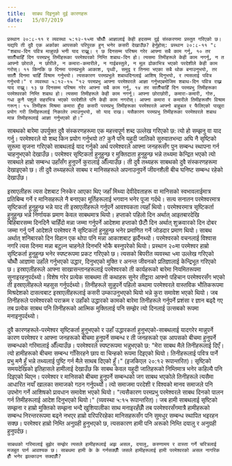 ```yaml
---
title:  साबथ दिइनुको दुई कारणहरू
date:   15/07/2019
---
```


`प्रस्थान २०:८-११ र व्यवस्था ५:१२-१५मा चौथौँ आज्ञालाई केही हदसम्म दुई संस्करणमा प्रस्तुत गरिएको छ। यद्यपि ती दुवै एक अर्काका आपसको परिपुरक हुन् भनेर कसरी देखाउँछ? हेर्नुहोस्: प्रस्थान २०:८-११ "८ "शबाथ-दिन पवित्र मान्नुपर्छ भनी याद राख्नू। ९ छ दिनसम्म परिश्रम गरेर आफ्ना सबै काम गर्नू, १० तर सातौँचाहिँ दिन परमप्रभु तिमीहरूका परमेश्वरको निम्ति शबाथ-दिन हो। त्यसमा तिमीहरूले केही काम नगर्नू, न त आफ्नो छोराले, न छोरीले, न कमारा-कमारीले, न गाईबस्तुले, न मूल ढोकाभित्र भएको परदेशीले केही काम गरोस्। ११ किनकि छ दिनमा परमप्रभुले आकाश, पृथ्वी, समुद्र र तिनमा भएका सबै थोक बनाउनुभयो, तर सातौँ दिनमा चाहिँ विश्राम गर्नुभयो। त्यसकारण परमप्रभुले शबाथदिनलाई आशिष् दिनुभयो, र त्यसलाई पवित्र गर्नुभयो।" र व्यवस्था ५:१२-१५ "१२ परमप्रभु आफ्ना परमेश्वरले आज्ञा गर्नुभएबमोजिम शबाथ-दिन पवित्र राख्न याद राख्नू। १३ छ दिनसम्म परिश्रम गरेर आफ्ना सबै काम गर्नू, १४ तर सातौँचाहिँ दिन परमप्रभु तिमीहरूका परमेश्वरको निम्ति शबाथ हो। त्यसमा तिमीहरूले केही काम नगर्नू। आफ्ना छोराछोरी, कमारा-कमारी, गोरु, गधा कुनै पशुले सहरभित्र भएको परदेशीले पनि केही काम नगरोस्। आफ्ना कमारा र कमारीले तिमीहरूसँग विश्राम गरून्। १५ तिमीहरू मिश्रमा कमारा हुँदा कसरी परमप्रभु तिमीहरूका परमेश्वरले आफ्नो बाहुबल र फैलिएको पाखुरा प्रयोग गरी तिमीहरूलाई निकालेर ल्याउनुभयो, सो याद राख। यसैकारण परमप्रभु तिमीहरूका परमेश्वरले शबाथ मान्न तिमीहरूलाई आज्ञा गर्नुभएको हो।"`  

साबथको बारेमा उपर्युक्त दुवै संस्करणहरूमा एक महत्त्वपूर्ण शब्द उल्लेख गरिएको छ: त्यो हो सम्झनु वा याद गर्नु। परमेश्वरले यो शब्द किन प्रयोग गर्नुभयो त? कुनै पनि यहुदी जातिको सुरुवातभन्दा अघि नै सृष्टिको सुरूमा सृजना गरिएको साबथलाई याद गर्नुको अर्थ परमेश्वरले आफ्ना जनहरूसँग पुन सम्बन्ध स्थापना गर्न चाहनुभएको देखाउँछ। परमेश्वर सृष्टिकर्ता हुनुहुन्छ र मुक्तिदाता हुनुहुन्छ भन्ने तथ्यमा केन्द्रित भएको त्यो साबथले हाम्रो सम्बन्ध उहाँसँग हुनुपर्ने कुरालाई औँल्याउँछ। ती दुवै तथ्यहरू साबथको  दुवै संस्करणहरूमा देखाइएको छ। ती दुवै तथ्यहरूले साबथ र मानिसहरूले अपनाउनुपर्ने जीवनशैली बीच घनिष्ट सम्बन्ध रहेको देखाउँछ।

इस्राएलीहरू त्यस देशबाट निस्केर आएका थिए जहाँ मिथ्या देवीदेवताहरू वा मानिसको स्वभावलाईमात्र प्रतिबिम्ब गर्ने र मानिसहरूले नै बनाएका मूर्तिहरूलाई भगवान भनेर पूजा गर्दथे। सत्य सनातन परमेश्वरमात्र सृष्टिकर्ता हुनुहुन्छ भन्ने याद ती इस्राएलीहरूले गर्नुपर्ने आवश्यकता त्यहाँ थियो। परमेश्वरमात्र सृष्टिकर्ता हुनुहुन्छ भन्ने निर्णायक प्रमाण केवल साबथमात्र थियो। हप्ताको पहिलो दिन अर्थात् आइतबारदेखि बिहिबारसम्म दिनदिनै चाहिँदो मन्ना जम्मा गर्नुपर्ने आदेशमा हप्ताको छैटौँ दिन अर्थात् शुक्रवारको दिन दोबर जम्मा गर्नु पर्ने आदेशले परमेश्वर नै सृष्टिकर्ता हुनुहुन्छ भनेर प्रमाणित गर्ने जोडदार प्रमाण थियो। साबथ अर्थात् शनिबारको दिन विहान एक थोपा पनि मन्ना आकाशबाट झर्दैनथ्यो। परमेश्वरको वचनलाई विश्वास नगरि त्यस दिनमा मन्ना बटुल्न चाहनेले दिनभरि भोकै बस्नुपरेको थियो। प्रस्थान २०मा परमेश्वर हाम्रो सृष्टिकर्ता हुनुहुन्छ भनेर स्पष्टरूपमा प्रकट गरिएको छ। त्यसको बिपरीत व्यवस्था ५मा उल्लेख गरिएको चौथौँ आज्ञामा उहाँले गर्नुभएको उद्धार, दिनुभएको मुक्ति र अनन्त जीवनको प्रतिज्ञालाई केन्द्रिभूत गरिएको छ। इस्राएलीहरूले आफ्ना साखासन्तानहरूलाई परमेश्वरको ती कार्यहरूको बारेमा नियमितरूपमा सुनाइरहनुपर्दथ्यो। विशेष गरेर प्रत्येक साबथमा ती कथाहरू सुनेर तीद्वारा आफ्नो पहिचान परमेश्वरसँग भएको ती इस्राएलीहरूले महसुस गर्नुपर्दथ्यो। तिनीहरूले सुन्नुपर्ने पहिलो कथामा परमेश्वरले वास्तविक भौतिकरूपमा मिश्रदेशको दासत्वबाट इस्राएलीहरूलाई कसरी उम्काउनुभएको थियो भन्ने कुरा समावेश भएको थियो। जब तिनीहरूले परमेश्वरको पराक्रम र उहाँको उद्धारको कामको बारेमा तिनीहरूले गर्नुपर्ने प्रशंसा र ज्ञान बढ्दै गए तब प्रत्येक साबथ पनि तिनीहरूको आत्मिक मुक्तिलाई पनि सम्झेर त्यो दिनलाई उत्सबको रूपमा मनाइनुपर्दथ्यो।

दुवै कारणहरूले-परमेश्वर सृष्टिकर्ता हुनुभएको र उहाँ उद्धारकर्ता हुनुभएको-साबथलाई यादगरेर मान्नुपर्ने कारण परमेश्वर र आफ्ना जनहरूको बीचमा हुनुपर्ने सम्बन्ध र ती जनहरूको एक आपसको बीचमा हुनुपर्ने सम्बन्धको गरिमालाई औँल्याउँछ। परमेश्वरले स्पष्टरूपमा भन्नुभएको छ: "मेरा साबथ मैले तिनीहरूलाई दिएँ। त्यो हामीहरूको बीचमा सम्बन्ध गाँसिरहने छाप वा चिन्हको रूपमा दिइएको थियो। तिनीहरूलाई पवित्र पार्ने  प्रभु मनै हुँ भन्ने तथ्यलाई पुष्टि गर्न मैले साथब दिएको हुँ।" (इजकिएल २०:१२ रूपान्तरित)। सृष्टिको समयदेखिको इतिहासले हामीलाई देखाउँछ कि साबथ केवल यहुदी जातिहरूको निम्तिमात्र भनेर कहिल्यै पनि दिइएको थिएन। परमेश्वर र मानिसको बीचमा हुनुपर्ने सम्बन्धको जग साबथ भएकोले तिनीहरूले त्यसैमा आधारित नयाँ खालका समाजको गठन गर्नुपर्थ्यो। त्यो समाजमा परदेशी र विश्वको मानव समाजले पनि उपभोग गर्ने आशिषको प्रावधान समावेश भएको थियो। "त्यसैकारण परमप्रभु परमेश्वरले  साबथ दिनको पालन गर्न तिमीहरूलाई आदेश दिनुभएको थियो।" (व्यवस्था ५:१५ रूपान्तरित)। जब हामी साबथलाई सृष्टिको सम्झना र हाम्रो मुक्तिको सम्झना भन्दै खुशियालीका साथ मनाइरहँछौँ तब परमेश्वरसँगमात्रै हामीहरूको सम्बन्ध निरन्तररूपमा बढ्ने नभएर हाम्रो वरिपरिरहेका मानिसहरूसँग पनि सुमधुर सम्बन्ध स्थापित भइरहन सक्छ। परमेश्वर हाम्रो निम्ति अनुग्रही हुनुभएको छ, त्यसकारण हामी पनि अरूको निम्ति दयालु र अनुग्रही हुनुपर्दछ।

`साबथको गरिमालाई बुझेर सम्झेर त्यसले हामीहरूलाई अझ असल, दयालु, करुणामय र वास्ता गर्ने चरित्रलाई मजबुत पार्न आवश्यक छ। साबथमा हामी के के गर्नसक्छौँ जसले हामीहरूलाई हामी परमेश्वरको असल नागरिक हौँ भनेर झल्काउन सक्दछौँ?`